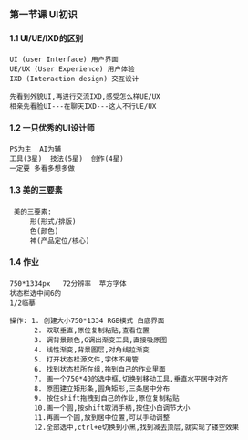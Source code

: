 ### 第一节课 UI初识

#### 1.1 UI/UE/IXD的区别

```
UI (user Interface) 用户界面
UE/UX (User Experience) 用户体验
IXD (Interaction design) 交互设计

先看到外貌UI,再进行交流IXD,感受怎么样UE/UX
相亲先看脸UI---在聊天IXD---这人不行UE/UX
```

#### 1.2 一只优秀的UI设计师

```
PS为主  AI为辅
工具(3星)  技法(5星)  创作(4星)
一定要 多看多想多做
```

#### 1.3 美的三要素

```
 美的三要素:
     形(形式/排版)
     色(颜色)
     神(产品定位/核心)
```

#### 1.4 作业

```
750*1334px   72分辨率  苹方字体
状态栏选中间6的
1/2临摹

操作: 1. 创建大小750*1334 RGB模式 白底界面
      2. 双联垂直,原位复制粘贴,查看位置
      3. 调背景颜色,G调出渐变工具,直接吸原图
      4. 线性渐变,背景图层,对角线拉渐变
      5. 打开状态栏源文件,字体不用管
      6. 找到状态栏所在组,拖到自己的作业里面
      7. 画一个750*40的选中框,切换到移动工具,垂直水平居中对齐
      8. 原图建立矩形条,圆角矩形,三条居中分布
      9. 按住shift拖拽到自己的作业,原位复制粘贴
      10.画一个圆,按shift取消手柄,按住小白调节大小
      11.再画一个圆,放到居中位置,可以手动调整
      12.全部选中,ctrl+e切换到小黑,找到减去顶层,就实现了镂空效果

```
